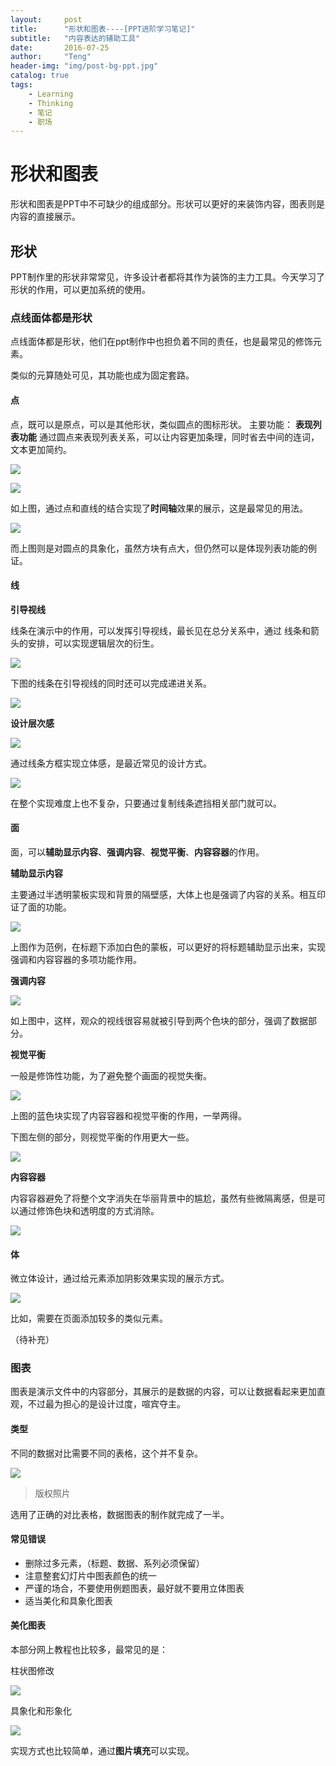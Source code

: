 ```yaml
---
layout:     post
title:      "形状和图表----[PPT进阶学习笔记]"
subtitle:   "内容表达的辅助工具"
date:       2016-07-25
author:     "Teng"
header-img: "img/post-bg-ppt.jpg"
catalog: true
tags:
    - Learning
    - Thinking
    - 笔记
    - 职场
---
```

# 形状和图表

形状和图表是PPT中不可缺少的组成部分。形状可以更好的来装饰内容，图表则是
内容的直接展示。

## 形状
PPT制作里的形状非常常见，许多设计者都将其作为装饰的主力工具。今天学习了形状的作用，可以更加系统的使用。

### 点线面体都是形状

点线面体都是形状，他们在ppt制作中也担负着不同的责任，也是最常见的修饰元素。

类似的元算随处可见，其功能也成为固定套路。

#### 点

点，既可以是原点，可以是其他形状，类似圆点的图标形状。
主要功能：
**表现列表功能**
通过圆点来表现列表关系，可以让内容更加条理，同时省去中间的连词，文本更加简约。

![](http://7xtgob.com1.z0.glb.clouddn.com/16-7-28/52367833.jpg)

![](http://7xtgob.com1.z0.glb.clouddn.com/16-7-28/34041224.jpg)

如上图，通过点和直线的结合实现了**时间轴**效果的展示，这是最常见的用法。

![](http://7xtgob.com1.z0.glb.clouddn.com/16-7-28/54784450.jpg)

而上图则是对圆点的具象化，虽然方块有点大，但仍然可以是体现列表功能的例证。

#### 线

**引导视线**

线条在演示中的作用，可以发挥引导视线，最长见在总分关系中，通过
线条和箭头的安排，可以实现逻辑层次的衍生。

![](http://7xtgob.com1.z0.glb.clouddn.com/16-7-28/11120305.jpg)

下图的线条在引导视线的同时还可以完成递进关系。

![](http://7xtgob.com1.z0.glb.clouddn.com/16-7-28/37218659.jpg)

**设计层次感**

![](http://7xtgob.com1.z0.glb.clouddn.com/16-7-28/73721197.jpg)

通过线条方框实现立体感，是最近常见的设计方式。

![](http://7xtgob.com1.z0.glb.clouddn.com/16-7-28/84121465.jpg)

在整个实现难度上也不复杂，只要通过复制线条遮挡相关部门就可以。


#### 面

面，可以**辅助显示内容**、**强调内容**、**视觉平衡**、**内容容器**的作用。

**辅助显示内容**

主要通过半透明蒙板实现和背景的隔壁感，大体上也是强调了内容的关系。相互印证了面的功能。

 ![](http://7xtgob.com1.z0.glb.clouddn.com/16-7-28/46515825.jpg)

上图作为范例，在标题下添加白色的蒙板，可以更好的将标题辅助显示出来，实现强调和内容容器的多项功能作用。

**强调内容**

![](http://7xtgob.com1.z0.glb.clouddn.com/16-7-28/37428689.jpg)

如上图中，这样，观众的视线很容易就被引导到两个色块的部分，强调了数据部分。

**视觉平衡**

一般是修饰性功能，为了避免整个画面的视觉失衡。

![](http://7xtgob.com1.z0.glb.clouddn.com/16-7-28/27345179.jpg)

上图的蓝色块实现了内容容器和视觉平衡的作用，一举两得。

下图左侧的部分，则视觉平衡的作用更大一些。

![](http://7xtgob.com1.z0.glb.clouddn.com/16-7-28/27345179.jpg)


**内容容器**

内容容器避免了将整个文字消失在华丽背景中的尴尬，虽然有些微隔离感，但是可以通过修饰色块和透明度的方式消除。

![](http://7xtgob.com1.z0.glb.clouddn.com/16-7-28/50713990.jpg)


#### 体
  微立体设计，通过给元素添加阴影效果实现的展示方式。

![](http://7xtgob.com1.z0.glb.clouddn.com/16-7-28/97746662.jpg)

比如，需要在页面添加较多的类似元素。

（待补充）

### 图表

图表是演示文件中的内容部分，其展示的是数据的内容，可以让数据看起来更加直观，不过最为担心的是设计过度，喧宾夺主。

#### 类型

不同的数据对比需要不同的表格，这个并不复杂。

![](http://7xtgob.com1.z0.glb.clouddn.com/16-7-28/23815892.jpg)
> 版权照片

选用了正确的对比表格，数据图表的制作就完成了一半。

#### 常见错误
- 删除过多元素，（标题、数据、系列必须保留）
- 注意整套幻灯片中图表颜色的统一
- 严谨的场合，不要使用例题图表，最好就不要用立体图表
- 适当美化和具象化图表

#### 美化图表

本部分网上教程也比较多，最常见的是：

柱状图修改

![](http://7xtgob.com1.z0.glb.clouddn.com/16-7-28/5976330.jpg)

具象化和形象化

![](http://7xtgob.com1.z0.glb.clouddn.com/16-7-28/49765594.jpg) 

实现方式也比较简单，通过**图片填充**可以实现。

